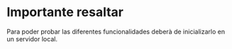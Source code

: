 # Importante resaltar
Para poder probar las diferentes funcionalidades deberà de inicializarlo en un servidor local.
